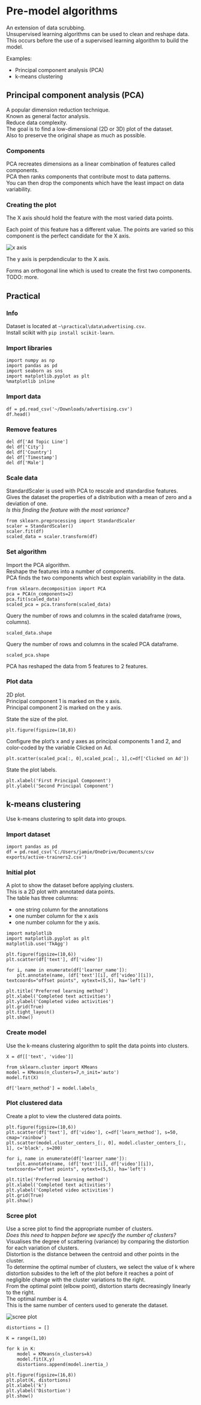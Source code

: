 # Pre-model algorithms
An extension of data scrubbing.\
Unsupervised learning algorithms can be used to clean and reshape data.\
This occurs before the use of a supervised learning algorithm to build the model.

Examples:
-  Principal component analysis (PCA)
-  k-means clustering

## Principal component analysis (PCA)
A popular dimension reduction technique.\
Known as general factor analysis.\
Reduce data complexity.\
The goal is to find a low-dimensional (2D or 3D) plot of the dataset.\
Also to preserve the original shape as much as possible.

### Components
PCA recreates dimensions as a linear combination of features called components.\
PCA then ranks components that contribute most to data patterns.\
You can then drop the components which have the least impact on data variability.

### Creating the plot
The X axis should hold the feature with the most varied data points.

Each point of this feature has a different value. The points are varied so this component is the perfect candidate for the X axis.

![x axis](/images/practical/x-axis.PNG)

The y axis is perpdendicular to the X axis.

Forms an orthogonal line which is used to create the first two components.
TODO: more.


## Practical

### Info
Dataset is located at `~\practical\data\advertising.csv`.\
Install scikit with `pip install scikit-learn`.

### Import libraries
```
import numpy as np
import pandas as pd
import seaborn as sns
import matplotlib.pyplot as plt
%matplotlib inline
```

### Import data
```
df = pd.read_csv('~/Downloads/advertising.csv')
df.head()
```

### Remove features
```
del df['Ad Topic Line']
del df['City']
del df['Country']
del df['Timestamp']
del df['Male']
```

### Scale data
StandardScaler is used with PCA to rescale and standardise features.\
Gives the dataset the properties of a distribution with a mean of zero and a deviation of one.\
*Is this finding the feature with the most variance?*
```
from sklearn.preprocessing import StandardScaler
scaler = StandardScaler()
scaler.fit(df)
scaled_data = scaler.transform(df)
```

### Set algorithm
Import the PCA algorithm.\
Reshape the features into a number of components.\
PCA finds the two components which best explain variability in the data.
```
from sklearn.decomposition import PCA
pca = PCA(n_components=2)
pca.fit(scaled_data)
scaled_pca = pca.transform(scaled_data)
```
Query the number of rows and columns in the scaled dataframe (rows, columns).
```
scaled_data.shape
```
Query the number of rows and columns in the scaled PCA dataframe.
```
scaled_pca.shape
```
PCA has reshaped the data from 5 features to 2 features.

### Plot data
2D plot.\
Principal component 1 is marked on the x axis.\
Principal component 2 is marked on the y axis.

State the size of the plot.
```
plt.figure(figsize=(10,8))
```
Configure the plot’s x and y axes as principal components 1 and 2, and color-coded by the variable Clicked on Ad.
```
plt.scatter(scaled_pca[:, 0],scaled_pca[:, 1],c=df['Clicked on Ad'])
```
State the plot labels.
```
plt.xlabel('First Principal Component')
plt.ylabel('Second Principal Component')
```

## k-means clustering
Use k-means clustering to split data into groups.

### Import dataset
```
import pandas as pd
df = pd.read_csv('C:/Users/jamie/OneDrive/Documents/csv exports/active-trainers2.csv')
```

### Initial plot
A plot to show the dataset before applying clusters.\
This is a 2D plot with annotated data points.\
The table has three columns:
- one string column for the annotations
- one number column for the x axis
- one number column for the y axis.
```
import matplotlib
import matplotlib.pyplot as plt
matplotlib.use('TkAgg')

plt.figure(figsize=(10,6))
plt.scatter(df['text'], df['video'])

for i, name in enumerate(df['learner_name']):
    plt.annotate(name, (df['text'][i], df['video'][i]), textcoords="offset points", xytext=(5,5), ha='left')

plt.title('Preferred learning method')
plt.xlabel('Completed text activities')
plt.ylabel('Completed video activities')
plt.grid(True)
plt.tight_layout()
plt.show()
```

### Create model
Use the k-means clustering algorithm to split the data points into clusters.
```
X = df[['text', 'video']]

from sklearn.cluster import KMeans
model = KMeans(n_clusters=7,n_init='auto')
model.fit(X)

df['learn_method'] = model.labels_
```

### Plot clustered data
Create a plot to view the clustered data points.
```
plt.figure(figsize=(10,6))
plt.scatter(df['text'], df['video'], c=df['learn_method'], s=50, cmap='rainbow')
plt.scatter(model.cluster_centers_[:, 0], model.cluster_centers_[:, 1], c='black', s=200)

for i, name in enumerate(df['learner_name']):
    plt.annotate(name, (df['text'][i], df['video'][i]), textcoords="offset points", xytext=(5,5), ha='left')

plt.title('Preferred learning method')
plt.xlabel('Completed text activities')
plt.ylabel('Completed video activities')
plt.grid(True)
plt.show()
```

### Scree plot
Use a scree plot to find the appropriate number of clusters.\
*Does this need to happen before we specify the number of clusters?*\
Visualises the degree of scattering (variance) by comparing the distortion for each variation of clusters.\
Distortion is the distance between the centroid and other points in the cluster.\
To determine the optimal number of clusters, we select the value of k where distortion subsides to the left of the plot before it reaches a point of negligible change with the cluster variations to the right.\
From the optimal point (elbow point), distortion starts decreasingly linearly to the right.\
The optimal number is 4.\
This is the same number of centers used to generate the dataset.

![scree plot](/images/practical/scree-plot.png)

```
distortions = []

K = range(1,10)

for k in K:
    model = KMeans(n_clusters=k)
    model.fit(X,y)
    distortions.append(model.inertia_)

plt.figure(figsize=(16,8))
plt.plot(K, distortions)
plt.xlabel('k')
plt.ylabel('Distortion')
plt.show()
```
